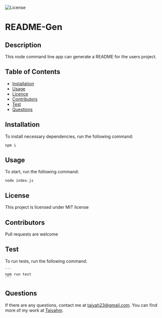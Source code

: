 
![License](https://img.shields.io/badge/License-MIT-blue.svg)

# README-Gen

## Description

  This node command line app can generate a README for the users project. 

  ## Table of Contents
  
  * [Installation](#Installation)
  * [Usage](#Usage)
  * [Licence](#Licence)
  * [Contributors](#Contributors)
  * [Test](#Test)
  * [Questions](#question) 

 ## Installation
 
To install necessary dependencies, run the following command:

```
npm i
```

 ## Usage
  To start, run the following command:
  
  ```
  node index.js 
  ```

  ## License 

  This project is licensed under MIT license

  ## Contributors

  Pull requests are welcome

  ## Test

  To run tests, run the following command:

    ```
    npm run test
    ```
  ## Questions

  If there are any questions, contact me at taiyah23@gmail.com. You can find more of my work at [Taiyahm](https://github.com/Taiyahm/).
  
